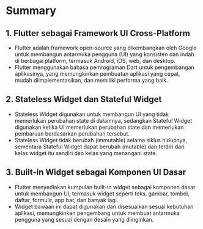 # Summary

## 1. Flutter sebagai Framework UI Cross-Platform

- Flutter adalah framework open-source yang dikembangkan oleh Google untuk membangun antarmuka pengguna (UI) yang konsisten dan indah di berbagai platform, termasuk Android, iOS, web, dan desktop.
- Flutter menggunakan bahasa pemrograman Dart untuk pengembangan aplikasinya, yang memungkinkan pembuatan aplikasi yang cepat, mudah diimplementasikan, dan memiliki performa yang baik.

## 2. Stateless Widget dan Stateful Widget

- Stateless Widget digunakan untuk membangun UI yang tidak memerlukan perubahan state di dalamnya, sedangkan Stateful Widget digunakan ketika UI memerlukan perubahan state dan memerlukan pembaruan berdasarkan perubahan tersebut.
- Stateless Widget tidak berubah (immutable) selama siklus hidupnya, sementara Stateful Widget dapat berubah (mutable) dan terdiri dari kelas widget itu sendiri dan kelas yang menangani state.

## 3. Built-in Widget sebagai Komponen UI Dasar

- Flutter menyediakan kumpulan built-in widget sebagai komponen dasar untuk membangun UI, termasuk widget seperti teks, gambar, tombol, daftar, formulir, app bar, dan banyak lagi.
- Widget bawaan ini dapat digunakan dan disesuaikan sesuai kebutuhan aplikasi, memungkinkan pengembang untuk membuat antarmuka pengguna yang sesuai dengan desain yang diinginkan.